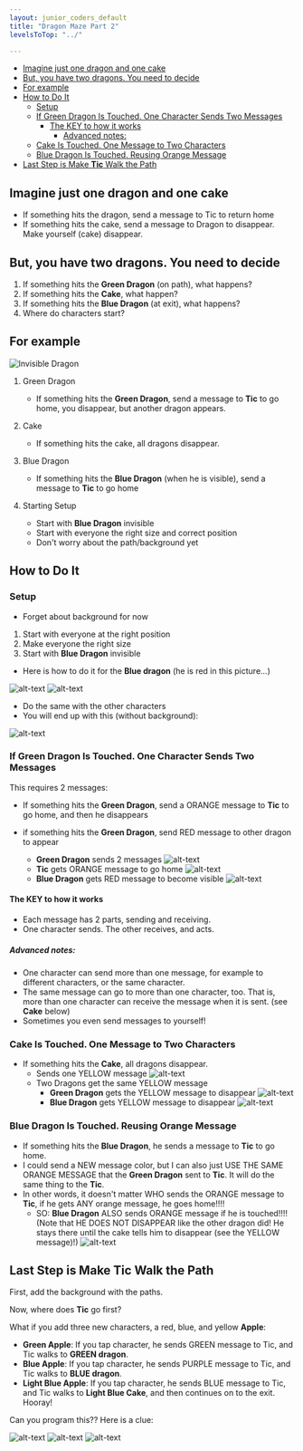 ```yaml
---
layout: junior_coders_default
title: "Dragon Maze Part 2"
levelsToTop: "../"

---
```


* [Imagine just one dragon and one cake](#imagine-just-one-dragon-and-one-cake)
* [But, you have two dragons. You need to decide](#but-you-have-two-dragons-you-need-to-decide)
* [For example](#for-example)
* [How to Do It](#how-to-do-it)
  * [Setup](#setup)
  * [If Green Dragon Is Touched. One Character Sends Two Messages](#if-green-dragon-is-touched-one-character-sends-two-messages)
    * [The KEY to how it works](#the-key-to-how-it-works)
      * [Advanced notes:](#advanced-notes)
  * [Cake Is Touched. One Message to Two Characters](#cake-is-touched-one-message-to-two-characters)
  * [Blue Dragon Is Touched. Reusing Orange Message](#blue-dragon-is-touched-reusing-orange-message)
* [Last Step is Make **Tic** Walk the Path](#last-step-is-make-tic-walk-the-path)



## Imagine just one dragon and one cake
* If something hits the dragon, send a message to Tic to return home
* If something hits the cake, send a message to Dragon to disappear. Make yourself (cake) disappear.

## But, you have two dragons. You need to decide
1. If something hits the **Green Dragon** (on path), what happens?
2. If something hits the **Cake**, what happen?
3. If something hits the **Blue Dragon** (at exit), what happens?
4. Where do characters start?

## For example

![Invisible Dragon](images/DragonMazePart2Images/finishedSetup.jpg "Invisible Dragon")


1. Green Dragon
   * If something hits the **Green Dragon**, send a message to **Tic** to go home, you disappear, but another dragon appears.
1. Cake
   * If something hits the cake, all dragons disappear.
1. Blue Dragon
   * If something hits the **Blue Dragon** (when he is visible), send a message to **Tic** to go home

1. Starting Setup
   * Start with **Blue Dragon** invisible
   * Start with everyone the right size and correct position
   * Don't worry about the path/background yet

## How to Do It

### Setup

* Forget about background for now
  
1. Start with everyone at the right position
2. Make everyone the right size
3. Start with **Blue Dragon** invisible

* Here is how to do it for the **Blue dragon** (he is red in this picture...)

![alt-text](images/DragonMazePart2Images/step2.jpg "Hover text")
![alt-text](images/DragonMazePart2Images/step1.jpg "Hover text")

* Do the same with the other characters
* You will end up with this (without background):

![alt-text](images/DragonMazePart2Images/finishedSetup.jpg "Hover text")


### If Green Dragon Is Touched. One Character Sends Two Messages
This requires 2 messages:
* If something hits the **Green Dragon**, send a ORANGE message to **Tic** to go home, and then he disappears
* if something hits the **Green Dragon**, send RED message to other dragon to appear

    * **Green Dragon** sends 2 messages
![alt-text](images/DragonMazePart2Images/Dragon1.jpg "Hover text")
    * **Tic** gets ORANGE message to go home
![alt-text](images/DragonMazePart2Images/TicGetsMessage.jpg "Hover text")
    * **Blue Dragon** gets RED message to become visible
![alt-text](images/DragonMazePart2Images/Dragon2GetsRedMessage.jpg "Hover text")

#### The KEY to how it works
* Each message has 2 parts, sending and receiving. 
* One character sends. The other receives, and acts.

##### Advanced notes:
* One character can send more than one message, for example to different characters, or the same character. 
* The same message can go to more than one character, too. That is, more than one character can receive the message when it is sent. (see **Cake** below)
* Sometimes you even send messages to yourself!


### Cake Is Touched. One Message to Two Characters
* If something hits the **Cake**, all dragons disappear.
    * Sends one YELLOW message
![alt-text](images/DragonMazePart2Images/CakeSendsMessage.jpg "CakeSendsMessage")
    * Two Dragons get the same YELLOW message
      * **Green Dragon** gets the YELLOW message to disappear
![alt-text](images/DragonMazePart2Images/Dragon1GetsYellowMessage.jpg "Hover text")
      * **Blue Dragon** gets YELLOW message to disappear
![alt-text](images/DragonMazePart2Images/Dragon2GetsYellowMessage.jpg "Hover text")

### Blue Dragon Is Touched. Reusing Orange Message
* If something hits the **Blue Dragon**, he sends a message to **Tic** to go home. 
* I could send a NEW message color, but I can also just USE THE SAME ORANGE MESSAGE that the **Green Dragon** sent to **Tic**. It will do the same thing to the **Tic**. 
* In other words, it doesn't matter WHO sends the ORANGE message to **Tic**, if he gets ANY orange message, he goes home!!!!
    * SO: **Blue Dragon** ALSO sends ORANGE message if he is touched!!!! (Note that HE DOES NOT DISAPPEAR like the other dragon did! He stays there until the cake tells him to disappear (see the YELLOW message)!)
![alt-text](images/DragonMazePart2Images/BlueDragonSendsOrangeMessage.jpg "Hover text")


## Last Step is Make **Tic** Walk the Path

First, add the background with the paths. 

Now, where does **Tic** go first? 

What if you add three new characters, a red, blue, and yellow **Apple**:
* **Green Apple**: If you tap character, he sends GREEN message to Tic, and Tic walks to **GREEN dragon**.
* **Blue Apple**: If you tap character, he sends PURPLE message to Tic, and Tic walks to **BLUE dragon**.
* **Light Blue Apple**: If you tap character, he sends BLUE message to Tic, and Tic walks to **Light Blue Cake**, and then continues on to the exit. Hooray!


Can you program this?? Here is a clue: 

![alt-text](images/DragonMazePart2Images/Apples.jpg "Hover text")
![alt-text](images/DragonMazePart2Images/redAppleSendsGreenMessage.jpg "Hover text")
![alt-text](images/DragonMazePart2Images/TicGetsBlueMessage.jpg "Hover text")